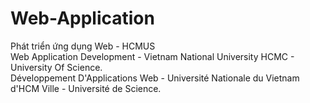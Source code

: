 # Web-Application
Phát triển ứng dụng Web - HCMUS <br/>
Web Application Development - Vietnam National University HCMC - University Of Science.<br/>
Développement D'Applications Web - Université Nationale du Vietnam d'HCM Ville - Université de Science.<br/>
